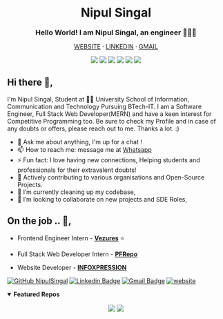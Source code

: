 <!-- # Nipul Singal
## Software Developer  |  Full Stack Developer -->
<h1 align="center">Nipul Singal</h1> 
<h3 align="center" style="margin: 0px">Hello World! I am Nipul Singal, an engineer 👨🏻‍🔬</h3>
<p align="center"><a href="https://nipulsingal.me/" target="_blank">WEBSITE</a> ‧ <a href="https://www.linkedin.com/in/nipulsingal/" target="_blank">LINKEDIN</a> ‧ <a href="mailto:nipul00rock@gmail.com" target="_blank">GMAIL</a></p>
<p align="center"><img src="https://img.shields.io/badge/-HTML5-E34F26?style=flat-square&logo=html5&logoColor=white"/>  <img src="https://img.shields.io/badge/-JavaScript-black?style=flat-square&logo=javascript"/> <img src="https://img.shields.io/badge/-CSS3-1572B6?style=flat-square&logo=css3"/>  <img src="https://img.shields.io/badge/-React-black?style=flat-square&logo=react"/> <img src="https://img.shields.io/badge/-Bootstrap-563D7C?style=flat-square&logo=bootstrap"/> <img src="https://img.shields.io/badge/-Node.JS-black?style=flat-square&logo=node.js&logoColor=006600"/></p>
<!--
[![Linkedin Badge](https://img.shields.io/badge/-NipulSingal-blue?style=flat-square&logo=Linkedin&logoColor=white&link=https://www.linkedin.com/in/nipulsingal/)](https://www.linkedin.com/in/nipulsingal/) [![Github Badge](http://img.shields.io/badge/-@NipulSingal-black?style=flat-square&logo=Github&logoColor=white&link=https://github.com/NipulSingal)](https://github.com/NipulSingal) [![Facebook Badge](https://img.shields.io/badge/-NipulSingal-3D5B99?style=flat-square&logo=Facebook&logoColor=white&link=https://www.facebook.com/nipul.singal.7)](https://www.facebook.com/nipul.singal.7) [![Gmail Badge](https://img.shields.io/badge/-NipulSingal-c14438?style=flat-square&logo=Gmail&logoColor=white&link=mailto:nipul00rock@gmail.com)](mailto:nipul00rock@gmail.com) 
-->


## Hi there 👋,           
I'm Nipul Singal, Student at 👨‍💻 University School of Information, Communication and Technology Pursuing BTech-IT. I am a Software Engineer, Full Stack Web Developer(MERN) and have a keen interest for Competitive Programming too. Be sure to check my Profile and in case of any doubts or offers, please reach out to me. Thanks a lot. :)


<!-- section - skills -->
- 💬 Ask me about anything, I'm up for a chat ! 
- 📫 How to reach me: message me at [Whatsapp](https://wa.me/918950723937)
- ⚡ Fun fact: I love having new connections, Helping students and professionals for their extravalent doubts! 
- 🤠 Actively contributing to various organisations and Open-Source Projects.
- 🔭 I’m currently cleaning up my codebase,
- 👯 I’m looking to collaborate on new projects and SDE Roles,


## On the job .. 💯,

<!-- section -->

- Frontend Engineer Intern - [**Vezures**](https://www.linkedin.com/company/vezures/)  ⭐

- Full Stack Web Developer Intern - [**PFRepo**](https://pfrepo.me)

- Website Developer - [**INFOXPRESSION**](https://infoxpression.in)


[![GitHub NipulSingal](https://img.shields.io/github/followers/NipulSingal?label=follow&style=social)](https://github.com/NipulSingal)
[![Linkedin Badge](https://img.shields.io/badge/-NipulSingal-blue?style=flat-square&logo=Linkedin&logoColor=white&link=https://www.linkedin.com/in/nipulsingal/)](https://www.linkedin.com/in/nipulsingal/)  [![Gmail Badge](https://img.shields.io/badge/-NipulSingal-c14438?style=flat-square&logo=Gmail&logoColor=white&link=mailto:nipul00rock@gmail.com)](mailto:nipul00rock@gmail.com)
[![website](https://img.shields.io/badge/Nipul-Portfolio-2648ff?style=flat-square&logo=google-chrome)](https://nipulsingal.me)

<details open> 
 <summary><b>Featured Repos</b></summary>
<p align = "center">
<a href = "https://github.com/NipulSingal/Nipul-Singal"><img align="center"  src="https://github-readme-stats.vercel.app/api/pin/?username=NipulSingal&repo=Nipul-Singal&theme=tokyonight" /></a>
<a href = "https://github.com/NipulSingal/YelpCamp"><img align="center" src="https://github-readme-stats.vercel.app/api/pin/?username=NipulSingal&repo=YelpCamp&theme=tokyonight" /></a> </p>

</details>

<!-- section - job details -->
<!--
**NipulSingal/NipulSingal** is a ✨ _special_ ✨ repository because its `README.md` (this file) appears on your GitHub profile.

Here are some ideas to get you started:

- 🔭 I’m currently working on ...
- 🌱 I’m currently learning ...
- 👯 I’m looking to collaborate on ...
- 🤔 I’m looking for help with ...
- 💬 Ask me about ...
- 📫 How to reach me: ...
- 😄 Pronouns: ...
- ⚡ Fun fact: ...
-->
